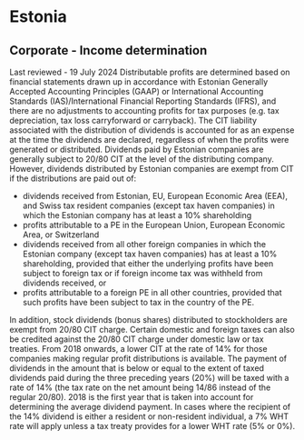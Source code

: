 # Estonia
## Corporate - Income determination
Last reviewed - 19 July 2024
Distributable profits are determined based on financial statements drawn up in accordance with Estonian Generally Accepted Accounting Principles (GAAP) or International Accounting Standards (IAS)/International Financial Reporting Standards (IFRS), and there are no adjustments to accounting profits for tax purposes (e.g. tax depreciation, tax loss carryforward or carryback).
The CIT liability associated with the distribution of dividends is accounted for as an expense at the time the dividends are declared, regardless of when the profits were generated or distributed.
Dividends paid by Estonian companies are generally subject to 20/80 CIT at the level of the distributing company. However, dividends distributed by Estonian companies are exempt from CIT if the distributions are paid out of:
  * dividends received from Estonian, EU, European Economic Area (EEA), and Swiss tax resident companies (except tax haven companies) in which the Estonian company has at least a 10% shareholding 
  * profits attributable to a PE in the European Union, European Economic Area, or Switzerland 
  * dividends received from all other foreign companies in which the Estonian company (except tax haven companies) has at least a 10% shareholding, provided that either the underlying profits have been subject to foreign tax or if foreign income tax was withheld from dividends received, or 
  * profits attributable to a foreign PE in all other countries, provided that such profits have been subject to tax in the country of the PE. 


In addition, stock dividends (bonus shares) distributed to stockholders are exempt from 20/80 CIT charge.
Certain domestic and foreign taxes can also be credited against the 20/80 CIT charge under domestic law or tax treaties.
From 2018 onwards, a lower CIT at the rate of 14% for those companies making regular profit distributions is available. The payment of dividends in the amount that is below or equal to the extent of taxed dividends paid during the three preceding years (20%) will be taxed with a rate of 14% (the tax rate on the net amount being 14/86 instead of the regular 20/80). 2018 is the first year that is taken into account for determining the average dividend payment. In cases where the recipient of the 14% dividend is either a resident or non-resident individual, a 7% WHT rate will apply unless a tax treaty provides for a lower WHT rate (5% or 0%).

